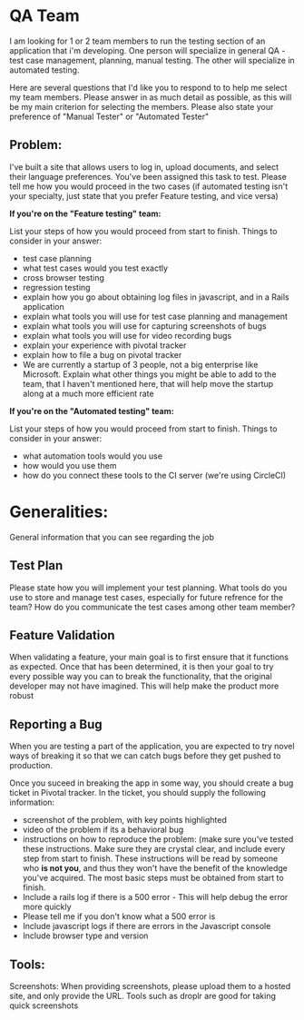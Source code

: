 QA Team
==

I am looking for 1 or 2 team members to run the testing section of an application that i'm
developing.   One person will specialize in general QA - test case management,
planning, manual testing.   The other will specialize in automated testing.

Here are several questions that I'd like you to respond to to
help me select my team members.  Please answer in as much detail as possible,
as this will be my main criterion for selecting the members.  Please also state
your preference of "Manual Tester" or "Automated Tester"


Problem:
-------

I've built a site that allows users to log in, upload documents, and select
their language preferences.  You've been assigned this task to test.  Please
tell me how you would proceed in the two cases (if automated testing isn't your
specialty, just state that you prefer Feature testing, and vice versa)


**If you're on the "Feature testing" team:**

List your steps of how you would proceed from start to finish.  Things to
consider in your answer:

* test case planning
* what test cases would you test exactly
* cross browser testing
* regression testing
* explain how you go about obtaining log files in javascript, and in a Rails application
* explain what tools you will use for test case planning and management
* explain what tools you will use for capturing screenshots of bugs
* explain what tools you will use for video recording bugs
* explain your experience with pivotal tracker
* explain how to file a bug on pivotal tracker
* We are currently a startup of 3 people, not a big enterprise like Microsoft.
    Explain what other things you might be able to add to the team, that I
    haven't mentioned here, that will help move the startup along at a much
    more efficient rate


**If you're on the "Automated testing" team:**

List your steps of how you would proceed from start to finish.  Things to
consider in your answer:

* what automation tools would you use
* how would you use them
* how do you connect these tools to the CI server (we're using CircleCI)





Generalities:
=============

General information that you can see regarding the job


Test Plan
---------

Please state how you will implement your test planning.
What tools do you use to store and manage test cases, especially for future
refrence for the team?
How do you communicate the test cases among other team member?





Feature Validation
------------------

When validating a feature, your main goal is to first ensure that it functions
as expected.  Once that has been determined, it is then your goal to try every
possible way you can to break the functionality, that the original developer
may not have imagined.   This will help make the product more robust




Reporting a Bug
---------------

When you are testing a part of the application, you are expected to try novel
ways of breaking it so that we can catch bugs before they get pushed to
production.

Once you suceed in breaking the app in some way, you should create a bug ticket
in Pivotal tracker.  In the ticket, you should supply the following
information:

* screenshot of the problem, with key points highlighted
* video of the problem if its a behavioral bug
* instructions on how to reproduce the problem:
  (make sure you've tested these instructions.  Make sure they are crystal
  clear, and include every step from start to finish.  These instructions will
  be read by someone who **is not you**, and thus they won't have the benefit of
  the knowledge you've acquired.  The most basic steps must be obtained from
  start to finish.
* Include a rails log if there is a 500 error - This will help debug the error
  more quickly
* Please tell me if you don't know what a 500 error is
* Include javascript logs if there are errors in the Javascript console
* Include browser type and version


Tools:
------

Screenshots:
  When providing screenshots, please upload them to a hosted site, and only
  provide the URL. Tools such as droplr are good for taking quick screenshots
